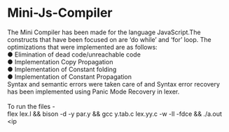 # Mini-Js-Compiler
The Mini Compiler has been made for the language JavaScript.The
constructs that have been focused on are ‘do while’ and ‘for’ loop. The
optimizations that were implemented are as follows: <br>
● Elimination of dead code/unreachable code <br>
● Implementation Copy Propagation <br>
● Implementation of Constant folding <br>
● Implementation of Constant Propagation <br>
Syntax and semantic errors were taken care of and Syntax error recovery
has been implemented using Panic Mode Recovery in lexer.
<br><br>
To run the files - <br>
flex lex.l && bison -d -y par.y && gcc y.tab.c lex.yy.c -w -ll -fdce && ./a.out <ip
